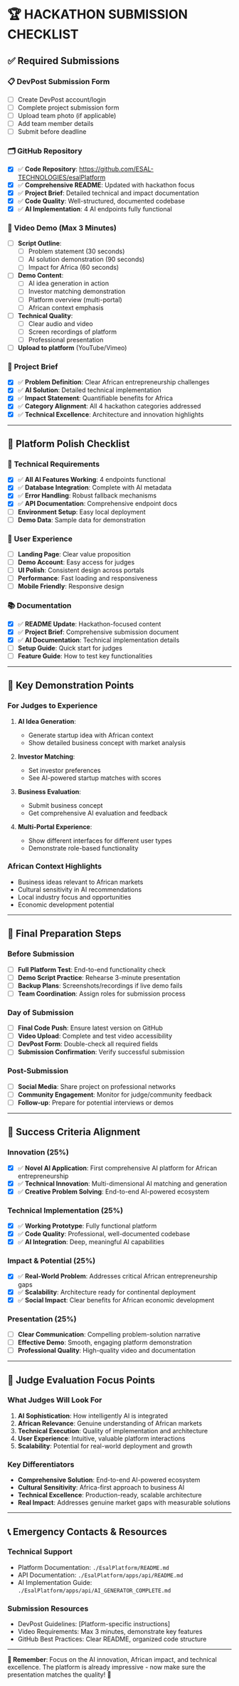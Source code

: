 # 🏆 HACKATHON SUBMISSION CHECKLIST

## ✅ **Required Submissions**

### 📋 **DevPost Submission Form**
- [ ] Create DevPost account/login
- [ ] Complete project submission form
- [ ] Upload team photo (if applicable)
- [ ] Add team member details
- [ ] Submit before deadline

### 🗂️ **GitHub Repository**
- [x] ✅ **Code Repository**: https://github.com/ESAL-TECHNOLOGIES/esalPlatform
- [x] ✅ **Comprehensive README**: Updated with hackathon focus
- [x] ✅ **Project Brief**: Detailed technical and impact documentation
- [x] ✅ **Code Quality**: Well-structured, documented codebase
- [x] ✅ **AI Implementation**: 4 AI endpoints fully functional

### 🎥 **Video Demo (Max 3 Minutes)**
- [ ] **Script Outline**: 
  - [ ] Problem statement (30 seconds)
  - [ ] AI solution demonstration (90 seconds)  
  - [ ] Impact for Africa (60 seconds)
- [ ] **Demo Content**:
  - [ ] AI idea generation in action
  - [ ] Investor matching demonstration  
  - [ ] Platform overview (multi-portal)
  - [ ] African context emphasis
- [ ] **Technical Quality**:
  - [ ] Clear audio and video
  - [ ] Screen recordings of platform
  - [ ] Professional presentation
- [ ] **Upload to platform** (YouTube/Vimeo)

### 📄 **Project Brief**
- [x] ✅ **Problem Definition**: Clear African entrepreneurship challenges
- [x] ✅ **AI Solution**: Detailed technical implementation
- [x] ✅ **Impact Statement**: Quantifiable benefits for Africa
- [x] ✅ **Category Alignment**: All 4 hackathon categories addressed
- [x] ✅ **Technical Excellence**: Architecture and innovation highlights

---

## 🚀 **Platform Polish Checklist**

### 🔧 **Technical Requirements**
- [x] ✅ **All AI Features Working**: 4 endpoints functional
- [x] ✅ **Database Integration**: Complete with AI metadata
- [x] ✅ **Error Handling**: Robust fallback mechanisms
- [x] ✅ **API Documentation**: Comprehensive endpoint docs
- [ ] **Environment Setup**: Easy local deployment
- [ ] **Demo Data**: Sample data for demonstration

### 🎨 **User Experience**
- [ ] **Landing Page**: Clear value proposition
- [ ] **Demo Account**: Easy access for judges
- [ ] **UI Polish**: Consistent design across portals
- [ ] **Performance**: Fast loading and responsiveness
- [ ] **Mobile Friendly**: Responsive design

### 📚 **Documentation**
- [x] ✅ **README Update**: Hackathon-focused content
- [x] ✅ **Project Brief**: Comprehensive submission document
- [x] ✅ **AI Documentation**: Technical implementation details
- [ ] **Setup Guide**: Quick start for judges
- [ ] **Feature Guide**: How to test key functionalities

---

## 🎯 **Key Demonstration Points**

### **For Judges to Experience**
1. **AI Idea Generation**:
   - Generate startup idea with African context
   - Show detailed business concept with market analysis

2. **Investor Matching**:
   - Set investor preferences
   - See AI-powered startup matches with scores

3. **Business Evaluation**:
   - Submit business concept
   - Get comprehensive AI evaluation and feedback

4. **Multi-Portal Experience**:
   - Show different interfaces for different user types
   - Demonstrate role-based functionality

### **African Context Highlights**
- Business ideas relevant to African markets
- Cultural sensitivity in AI recommendations
- Local industry focus and opportunities
- Economic development potential

---

## 📱 **Final Preparation Steps**

### **Before Submission**
- [ ] **Full Platform Test**: End-to-end functionality check
- [ ] **Demo Script Practice**: Rehearse 3-minute presentation
- [ ] **Backup Plans**: Screenshots/recordings if live demo fails
- [ ] **Team Coordination**: Assign roles for submission process

### **Day of Submission**
- [ ] **Final Code Push**: Ensure latest version on GitHub
- [ ] **Video Upload**: Complete and test video accessibility
- [ ] **DevPost Form**: Double-check all required fields
- [ ] **Submission Confirmation**: Verify successful submission

### **Post-Submission**
- [ ] **Social Media**: Share project on professional networks
- [ ] **Community Engagement**: Monitor for judge/community feedback
- [ ] **Follow-up**: Prepare for potential interviews or demos

---

## 🌟 **Success Criteria Alignment**

### **Innovation (25%)**
- [x] ✅ **Novel AI Application**: First comprehensive AI platform for African entrepreneurship
- [x] ✅ **Technical Innovation**: Multi-dimensional AI matching and generation
- [x] ✅ **Creative Problem Solving**: End-to-end AI-powered ecosystem

### **Technical Implementation (25%)**
- [x] ✅ **Working Prototype**: Fully functional platform
- [x] ✅ **Code Quality**: Professional, well-documented codebase
- [x] ✅ **AI Integration**: Deep, meaningful AI capabilities

### **Impact & Potential (25%)**
- [x] ✅ **Real-World Problem**: Addresses critical African entrepreneurship gaps
- [x] ✅ **Scalability**: Architecture ready for continental deployment
- [x] ✅ **Social Impact**: Clear benefits for African economic development

### **Presentation (25%)**
- [ ] **Clear Communication**: Compelling problem-solution narrative
- [ ] **Effective Demo**: Smooth, engaging platform demonstration
- [ ] **Professional Quality**: High-quality video and documentation

---

## 🎯 **Judge Evaluation Focus Points**

### **What Judges Will Look For**
1. **AI Sophistication**: How intelligently AI is integrated
2. **African Relevance**: Genuine understanding of African markets
3. **Technical Execution**: Quality of implementation and architecture
4. **User Experience**: Intuitive, valuable platform interactions
5. **Scalability**: Potential for real-world deployment and growth

### **Key Differentiators**
- **Comprehensive Solution**: End-to-end AI-powered ecosystem
- **Cultural Sensitivity**: Africa-first approach to business AI
- **Technical Excellence**: Production-ready, scalable architecture
- **Real Impact**: Addresses genuine market gaps with measurable solutions

---

## 📞 **Emergency Contacts & Resources**

### **Technical Support**
- Platform Documentation: `./EsalPlatform/README.md`
- API Documentation: `./EsalPlatform/apps/api/README.md`
- AI Implementation Guide: `./EsalPlatform/apps/api/AI_GENERATOR_COMPLETE.md`

### **Submission Resources**
- DevPost Guidelines: [Platform-specific instructions]
- Video Requirements: Max 3 minutes, demonstrate key features
- GitHub Best Practices: Clear README, organized code structure

---

**🎯 Remember**: Focus on the AI innovation, African impact, and technical excellence. The platform is already impressive - now make sure the presentation matches the quality! 🚀
